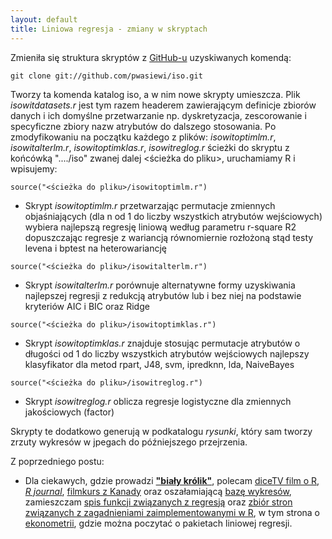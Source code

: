 ```yaml
---
layout: default
title: Liniowa regresja - zmiany w skryptach
---
```


Zmieniła się struktura skryptów z [GitHub-u](http://github.com/pwasiewi) uzyskiwanych komendą:

`git clone git://github.com/pwasiewi/iso.git`

Tworzy ta komenda katalog iso, a w nim nowe skrypty umieszcza. Plik *isowitdatasets.r* jest tym razem headerem zawierającym definicje zbiorów danych i ich domyślne przetwarzanie np. dyskretyzacja, zescorowanie i specyficzne zbiory nazw atrybutów do dalszego stosowania. Po zmodyfikowaniu na początku każdego z plików: *isowitoptimlm.r*, *isowitalterlm.r*, *isowitoptimklas.r*, *isowitreglog.r* ścieżki do skryptu z końcówką "..../iso" zwanej dalej <ścieżka do pliku>, uruchamiamy R i wpisujemy:

`source("<ścieżka do pliku>/isowitoptimlm.r")` 

* Skrypt *isowitoptimlm.r* przetwarzając permutacje zmiennych objaśniających (dla n od 1 do liczby wszystkich atrybutów wejściowych) wybiera najlepszą regresję liniową według parametru r-square R2 dopuszczając regresje z wariancją równomiernie rozłożoną stąd testy levena i bptest na heterowariancję

`source("<ścieżka do pliku>/isowitalterlm.r")`

* Skrypt *isowitalterlm.r* porównuje alternatywne formy uzyskiwania najlepszej regresji z redukcją atrybutów lub i bez niej na podstawie kryteriów AIC i BIC oraz Ridge

`source("<ścieżka do pliku>/isowitoptimklas.r")`

* Skrypt *isowitoptimklas.r* znajduje stosując permutacje atrybutów o długości od 1 do liczby wszystkich atrybutów wejściowych najlepszy klasyfikator dla metod rpart, J48, svm, ipredknn, lda, NaiveBayes

`source("<ścieżka do pliku>/isowitreglog.r")`

* Skrypt *isowitreglog.r* oblicza regresje logistyczne dla zmiennych jakościowych (factor)

Skrypty te dodatkowo generują w podkatalogu *rysunki*, który sam tworzy zrzuty wykresów w jpegach do późniejszego przejrzenia.

Z poprzedniego postu:

* Dla ciekawych, gdzie prowadzi [**"biały królik"**](http://marcinbielak.blogspot.com/2009/05/r-jezyk-statystyczny-do-wizualizacji.html), polecam [diceTV film o R](http://www.youtube.com/watch?v=ZwYQPtU2Pa0), [*R journal*](http://journal.r-project.org/current.html), [filmkurs z Kanady](http://www.youtube.com/user/wildsc0p) oraz oszałamiającą [bazę wykresów](http://addictedtor.free.fr/graphiques/), zamieszczam [spis funkcji związanych z regresją](http://cran.r-project.org/doc/contrib/Ricci-refcard-regression.pdf) oraz [zbiór stron związanych z zagadnieniami zaimplementowanymi w R](http://cran.r-project.org/web/views/), w tym strona o [ekonometrii](http://cran.r-project.org/web/views/Econometrics.html), gdzie można poczytać o pakietach liniowej regresji.

